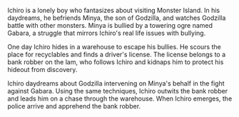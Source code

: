 <!-- Godzilla's Revenge (1969) -->

Ichiro is a lonely boy who fantasizes about visiting Monster Island. In his daydreams, he befriends Minya, the son of Godzilla, and watches Godzilla battle with other monsters. Minya is bullied by a towering ogre named Gabara, a struggle that mirrors Ichiro's real life issues with bullying.

One day Ichiro hides in a warehouse to escape his bullies. He scours the place for recyclables and finds a driver's license. The license belongs to a bank robber on the lam, who follows Ichiro and kidnaps him to protect his hideout from discovery.

Ichiro daydreams about Godzilla intervening on Minya's behalf in the fight against Gabara. Using the same techniques, Ichiro outwits the bank robber and leads him on a chase through the warehouse. When Ichiro emerges, the police arrive and apprehend the bank robber.